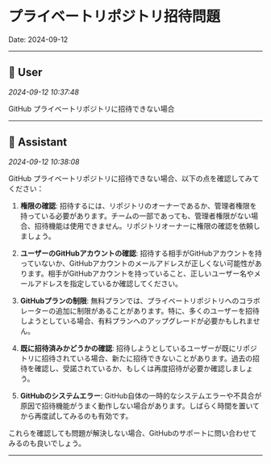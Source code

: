 # プライベートリポジトリ招待問題

Date: 2024-09-12

---

## 👤 User
*2024-09-12 10:37:48*

GitHub プライベートリポジトリに招待できない場合

---

## 🤖 Assistant
*2024-09-12 10:38:08*

GitHub プライベートリポジトリに招待できない場合、以下の点を確認してみてください：

1. **権限の確認**: 招待するには、リポジトリのオーナーであるか、管理者権限を持っている必要があります。チームの一部であっても、管理者権限がない場合、招待機能は使用できません。リポジトリオーナーに権限の確認を依頼しましょう。

2. **ユーザーのGitHubアカウントの確認**: 招待する相手がGitHubアカウントを持っていないか、GitHubアカウントのメールアドレスが正しくない可能性があります。相手がGitHubアカウントを持っていること、正しいユーザー名やメールアドレスを指定しているか確認してください。

3. **GitHubプランの制限**: 無料プランでは、プライベートリポジトリへのコラボレーターの追加に制限があることがあります。特に、多くのユーザーを招待しようとしている場合、有料プランへのアップグレードが必要かもしれません。

4. **既に招待済みかどうかの確認**: 招待しようとしているユーザーが既にリポジトリに招待されている場合、新たに招待できないことがあります。過去の招待を確認し、受諾されているか、もしくは再度招待が必要か確認しましょう。

5. **GitHubのシステムエラー**: GitHub自体の一時的なシステムエラーや不具合が原因で招待機能がうまく動作しない場合があります。しばらく時間を置いてから再度試してみるのも有効です。

これらを確認しても問題が解決しない場合、GitHubのサポートに問い合わせてみるのも良いでしょう。

---
